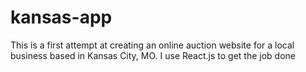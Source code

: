 # kansas-app
This is a first attempt at creating an online auction website for a local business based in Kansas City, MO.
I use React.js to get the job done